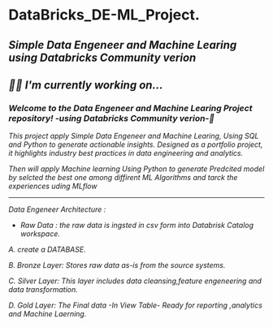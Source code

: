 # DataBricks_DE-ML_Project.


## *Simple Data Engeneer and Machine Learing using Databricks Community verion*

## *👩‍💻 I'm currently working on...*

### *Welcome to the Data Engeneer and Machine Learing Project repository!  -using Databricks Community verion-🚀*

*This project apply Simple Data Engeneer and Machine Learing, Using SQL and Python to generate actionable insights. Designed as a portfolio project, it highlights industry best practices in data engineering and analytics.*

*Then will apply Machine learning Using Python to generate Predcited model by selcted the best one among diffirent ML Algorithms and tarck the experiences uding MLflow*

----------

*Data Engeneer Architecture :*

* *Raw Data : the raw data is ingsted in csv form into Databrisk Catalog workspace.*

*A. create a DATABASE.*

*B. Bronze Layer: Stores raw data as-is from the source systems.*

*C. Silver Layer: This layer includes data cleansing,feature engeneering and data transformation.*

*D. Gold Layer: The Final data -In View Table- Ready for reporting ,analytics and Machine Laerning.*
